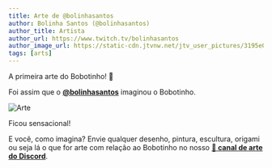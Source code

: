 ```yaml
---
title: Arte de @bolinhasantos
author: Bolinha Santos (@bolinhasantos)
author_title: Artista
author_url: https://www.twitch.tv/bolinhasantos
author_image_url: https://static-cdn.jtvnw.net/jtv_user_pictures/3195e06d-c3f0-48fa-b50c-0bcfd4275499-profile_image-70x70.png
tags: [arts]
---
```


A primeira arte do Bobotinho! 🎉

<!--truncate-->

Foi assim que o [**@bolinhasantos**](https://www.twitch.tv/bolinhasantos) imaginou o Bobotinho.

![Arte](/blog/assets/2021-05-29-art.png)

Ficou sensacional!

E você, como imagina? Envie qualquer desenho, pintura, escultura, origami ou seja lá o que for arte com relação ao Bobotinho no nosso [**🎨 canal de arte do Discord**](https://discord.gg/Jvu334Q3Ec).
